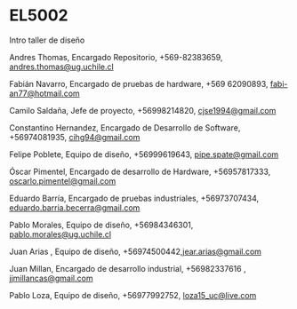 ﻿# EL5002
Intro taller de diseño

Andres Thomas, Encargado Repositorio, +569-82383659, andres.thomas@ug.uchile.cl

Fabián Navarro, Encargado de pruebas de hardware, +569 62090893, fabi-an77@hotmail.com

Camilo Saldaña, Jefe de proyecto, +56998214820, cjse1994@gmail.com

Constantino Hernandez, Encargado de Desarrollo de Software, +56974081935, cihg94@gmail.com

Felipe Poblete, Equipo de diseño, +56999619643, pipe.spate@gmail.com

Óscar Pimentel, Encargado de desarrollo de Hardware, +56957817333, oscarlo.pimentel@gmail.com

Eduardo Barría, Encargado de pruebas industriales, +56973707434, eduardo.barria.becerra@gmail.com

Pablo Morales, Equipo de diseño, +56984346301, pablo.morales@ug.uchile.cl

Juan Arias   , Equipo de diseño, +56974500442,jear.arias@gmail.com

Juan Millan, Encargado de desarrollo industrial, +56982337616 , jjmillancas@gmail.com

Pablo Loza, Equipo de diseño, +56977992752, loza15_uc@live.com
